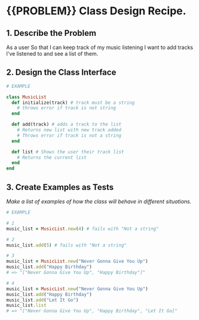 # {{PROBLEM}} Class Design Recipe.

## 1. Describe the Problem

As a user
So that I can keep track of my music listening
I want to add tracks I've listened to and see a list of them.

## 2. Design the Class Interface

```ruby
# EXAMPLE

class MusicList
  def initialize(track) # track must be a string
    # throws error if track is not string
  end

  def add(track) # adds a track to the list
    # Returns new list with new track added
    # Throws error if track is not a string
  end

  def list # Shows the user their track list
    # Returns the current list
  end
end
```

## 3. Create Examples as Tests

_Make a list of examples of how the class will behave in different situations._

```ruby
# EXAMPLE

# 1
music_list = MusicList.new(4) # fails with "Not a string"

# 2
music_list.add(5) # fails with "Not a string"

# 3
music_list = MusicList.new("Never Gonna Give You Up")
music_list.add("Happy Birthday")
# => "["Never Gonna Give You Up", "Happy Birthday"]"

# 4
music_list = MusicList.new("Never Gonna Give You Up")
music_list.add("Happy Birthday")
music_list.add("Let It Go")
music_list.list
# => "["Never Gonna Give You Up", "Happy Birthday", "Let It Go]"
```
